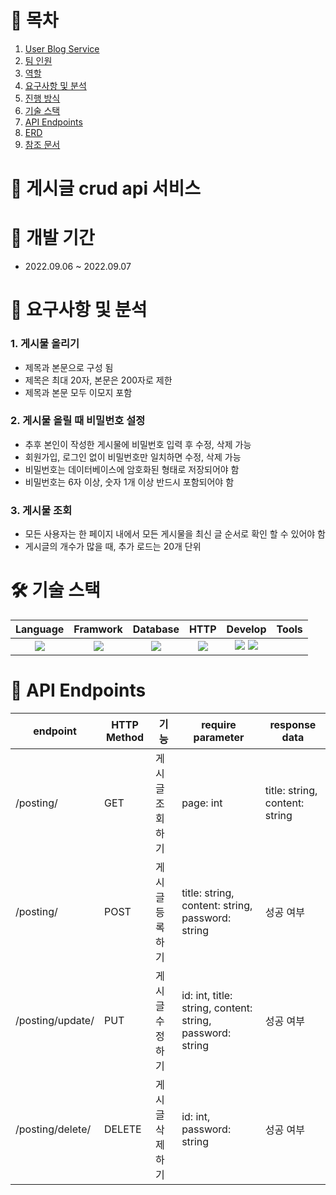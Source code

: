# 📎 목차

1. [User Blog Service](#-user-blog-service)
2. [팀 인원](#-팀-인원5명)
3. [역할](#-역할)
4. [요구사항 및 분석](#-요구사항-및-분석)
5. [진행 방식](#-진행-방식)
6. [기술 스택](#-기술-스택)
7. [API Endpoints](#-api-endpoints)
8. [ERD](#-erd)
9. [참조 문서](#-참조-문서)


# 🚀 게시글 crud api 서비스

# 📆 개발 기간
- 2022.09.06 ~ 2022.09.07


# 📝 요구사항 및 분석
### 1. 게시물 올리기

-  제목과 본문으로 구성 됨
- 제목은 최대 20자, 본문은 200자로 제한
- 제목과 본문 모두 이모지 포함

### 2. 게시물 올릴 때 비밀번호 설정

- 추후 본인이 작성한 게시물에 비밀번호 입력 후 수정, 삭제 가능
- 회원가입, 로그인 없이 비밀번호만 일치하면 수정, 삭제 가능
- 비밀번호는 데이터베이스에 암호화된 형태로 저장되어야 함
- 비밀번호는 6자 이상, 숫자 1개 이상 반드시 포함되어야 함

### 3. 게시물 조회

- 모든 사용자는 한 페이지 내에서 모든 게시물을 최신 글 순서로 확인 할 수 있어야 함
- 게시글의 개수가 많을 때, 추가 로드는 20개 단위


# 🛠 기술 스택
Language | Framwork | Database | HTTP | Develop | Tools
| :----------------------------------------------------------------------------------------------------: | :----------------------------------------------------------------------------------------------------: | :--------------------------------------------------------------------------------------------------: | :----------------------------------------------------------------------------------------------------------: | :------------------------------------------------------------------------------------------------------: | :------------------------------------------------------------------------------------------------------: |
| <img src="https://img.shields.io/badge/python-3776AB?style=for-the-badge&logo=python&logoColor=white"> | <img src="https://img.shields.io/badge/django-092E20?style=for-the-badge&logo=django&logoColor=white"> | <img src="https://img.shields.io/badge/mysql-4479A1?style=for-the-badge&logo=mysql&logoColor=white"> | <img src="https://img.shields.io/badge/postman-FF6C37?style=for-the-badge&logo=postman&logoColor=white"> | <img src="https://img.shields.io/badge/discord-5865F2?style=for-the-badge&logo=discord&logoColor=white"> <img src="https://img.shields.io/badge/git-F05032?style=for-the-badge&logo=git&logoColor=white"> 

# 🎯 API Endpoints
| endpoint | HTTP Method | 기능   | require parameter                                                                                                   | response data |
|----------|-------------|------|---------------------------------------------------------------------------------------------------------------------|---------------|
| /posting/ | GET | 게시글 조회하기 | page: int | title: string, content: string |
| /posting/ | POST | 게시글 등록하기 | title: string, content: string, password: string | 성공 여부 |
| /posting/update/ | PUT | 게시글 수정하기 | id: int, title: string, content: string, password: string | 성공 여부 |
| /posting/delete/ | DELETE | 게시글 삭제하기 | id: int, password: string | 성공 여부 |



